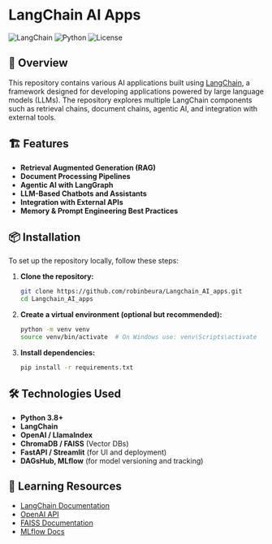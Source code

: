 # LangChain AI Apps

![LangChain](https://img.shields.io/badge/LangChain-AI-blue)
![Python](https://img.shields.io/badge/Python-3.8%2B-green)
![License](https://img.shields.io/github/license/robinbeura/Langchain_AI_apps)

## 🚀 Overview
This repository contains various AI applications built using [LangChain](https://python.langchain.com/), a framework designed for developing applications powered by large language models (LLMs). The repository explores multiple LangChain components such as retrieval chains, document chains, agentic AI, and integration with external tools.

## 🏗️ Features
- **Retrieval Augmented Generation (RAG)**
- **Document Processing Pipelines**
- **Agentic AI with LangGraph**
- **LLM-Based Chatbots and Assistants**
- **Integration with External APIs**
- **Memory & Prompt Engineering Best Practices**

## 📦 Installation
To set up the repository locally, follow these steps:

1. **Clone the repository:**
   ```bash
   git clone https://github.com/robinbeura/Langchain_AI_apps.git
   cd Langchain_AI_apps
   ```

2. **Create a virtual environment (optional but recommended):**
   ```bash
   python -m venv venv
   source venv/bin/activate  # On Windows use: venv\Scripts\activate
   ```

3. **Install dependencies:**
   ```bash
   pip install -r requirements.txt
   ```


## 🛠️ Technologies Used
- **Python 3.8+**
- **LangChain**
- **OpenAI / LlamaIndex**
- **ChromaDB / FAISS** (Vector DBs)
- **FastAPI / Streamlit** (for UI and deployment)
- **DAGsHub, MLflow** (for model versioning and tracking)

## 📖 Learning Resources
- [LangChain Documentation](https://python.langchain.com/)
- [OpenAI API](https://platform.openai.com/docs/)
- [FAISS Documentation](https://github.com/facebookresearch/faiss)
- [MLflow Docs](https://mlflow.org/)

